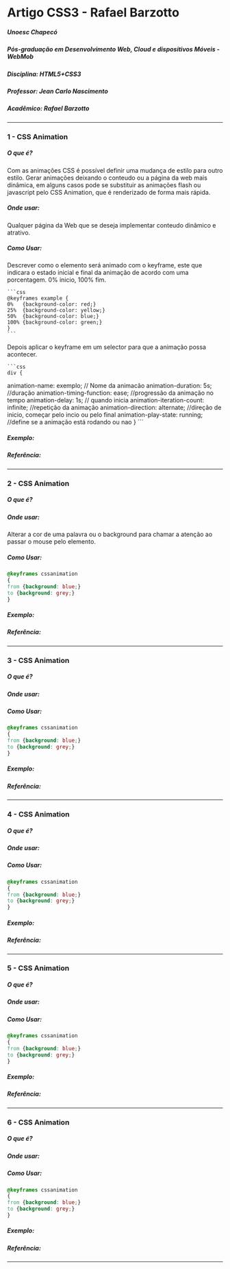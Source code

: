 # Artigo CSS3 - Rafael Barzotto

##### Unoesc Chapecó
##### Pós-graduação em Desenvolvimento Web, Cloud e dispositivos Móveis - WebMob
##### Disciplina: HTML5+CSS3
##### Professor: Jean Carlo Nascimento
##### Acadêmico: Rafael Barzotto
----------------
### 1 - CSS Animation

##### O que é?
Com as animações CSS é possível definir uma mudança de estilo para outro estilo.
Gerar animações deixando o conteudo ou a página da web mais dinâmica, em alguns casos
pode se substituir as animações flash ou javascript pelo CSS Animation, que é renderizado de forma mais rápida.


##### Onde usar:
Qualquer página da Web que se deseja implementar conteudo dinâmico e atrativo.

##### Como Usar:
Descrever como o elemento será animado com o keyframe, este que indicara o estado inicial e final da animação de acordo
com uma porcentagem. 0% inicio, 100% fim.

	```css
	@keyframes example {
    0%   {background-color: red;}
    25%  {background-color: yellow;}
    50%  {background-color: blue;}
    100% {background-color: green;}
	}
	```
Depois aplicar o keyframe em um selector para que a animação possa acontecer.

	```css
	div {
   animation-name: exemplo; // Nome da animacão
   animation-duration: 5s; //duração 
   animation-timing-function: ease; //progressão da animação no tempo
   animation-delay: 1s; // quando inicia
   animation-iteration-count: infinite; //repetição da animação
   animation-direction: alternate; //direção de inicio, começar pelo incio ou pelo final 
   animation-play-state: running; //define se a animação está rodando ou nao
	}
	```

##### Exemplo:

##### Referência:
----------------
### 2 - CSS Animation

##### O que é?

##### Onde usar:
Alterar a cor de uma palavra ou o background para chamar a atenção ao passar o mouse pelo elemento.

##### Como Usar:

```css
@keyframes cssanimation
{
from {background: blue;}
to {background: grey;}
}
```

##### Exemplo:

##### Referência:
----------------
### 3 - CSS Animation

##### O que é?

##### Onde usar:

##### Como Usar:

```css
@keyframes cssanimation
{
from {background: blue;}
to {background: grey;}
}
```

##### Exemplo:

##### Referência:
----------------
### 4 - CSS Animation

##### O que é?

##### Onde usar:

##### Como Usar:

```css
@keyframes cssanimation
{
from {background: blue;}
to {background: grey;}
}
```

##### Exemplo:

##### Referência:
----------------
### 5 - CSS Animation

##### O que é?

##### Onde usar:

##### Como Usar:

```css
@keyframes cssanimation
{
from {background: blue;}
to {background: grey;}
}
```

##### Exemplo:

##### Referência:
----------------
### 6 - CSS Animation

##### O que é?

##### Onde usar:

##### Como Usar:

```css
@keyframes cssanimation
{
from {background: blue;}
to {background: grey;}
}
```

##### Exemplo:

##### Referência:
----------------



